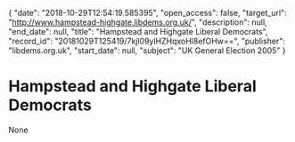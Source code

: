 {
  "date": "2018-10-29T12:54:19.585395", 
  "open_access": false, 
  "target_url": "http://www.hampstead-highgate.libdems.org.uk/", 
  "description": null, 
  "end_date": null, 
  "title": "Hampstead and Highgate Liberal Democrats", 
  "record_id": "20181029T125419/7kjl09ylHZHqxoHl8efOHw==", 
  "publisher": "libdems.org.uk", 
  "start_date": null, 
  "subject": "UK General Election 2005"
}

# Hampstead and Highgate Liberal Democrats

None